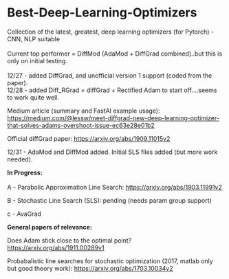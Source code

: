 # Best-Deep-Learning-Optimizers</br>
Collection of the latest, greatest, deep learning optimizers (for Pytorch) - CNN, NLP suitable
</br></br>
Current top performer = DiffMod (AdaMod + DiffGrad combined)..but this is only on initial testing.
</br></br>
12/27 - added DiffGrad, and unofficial version 1 support (coded from the paper). 
</br>
12/28 - added Diff_RGrad = diffGrad + Rectified Adam to start off....seems to work quite well. 

Medium article (summary and FastAI example usage):
https://medium.com/@lessw/meet-diffgrad-new-deep-learning-optimizer-that-solves-adams-overshoot-issue-ec63e28e01b2

Official diffGrad paper:  https://arxiv.org/abs/1909.11015v2

12/31 - AdaMod and DiffMod added.  Initial SLS files added (but more work needed).


<b>In Progress:</b></br></br>
A - Parabolic Approximation Line Search:  https://arxiv.org/abs/1903.11991v2

B - Stochastic Line Search (SLS): pending (needs param group support)

c - AvaGrad 


<b>General papers of relevance:</b>

Does Adam stick close to the optimal point?  https://arxiv.org/abs/1911.00289v1


Probabalistic line searches for stochastic optimization (2017, matlab only but good theory work):  https://arxiv.org/abs/1703.10034v2  
